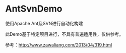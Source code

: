 AntSvnDemo
==========

使用Apache Ant及SVN进行自动化构建

此Demo基于特定项目进行，不具有普遍适用性，仅供参考。

参考：http://www.zawaliang.com/2013/04/319.html
